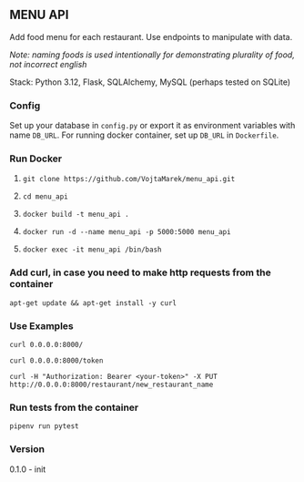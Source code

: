 ## MENU API
Add food menu for each restaurant. Use endpoints to manipulate with data.

_Note: naming foods is used intentionally for demonstrating plurality of food, not incorrect english_

Stack: Python 3.12, Flask, SQLAlchemy, MySQL (perhaps tested on SQLite)

### Config
Set up your database in `config.py` or export it as environment variables with name `DB_URL`.
For running docker container, set up `DB_URL` in `Dockerfile`.

### Run Docker
1. `git clone https://github.com/VojtaMarek/menu_api.git`

2. `cd menu_api`

3. `docker build -t menu_api .`

4. `docker run -d --name menu_api -p 5000:5000 menu_api`

5. `docker exec -it menu_api /bin/bash`

### Add curl, in case you need to make http requests from the container
`apt-get update && apt-get install -y curl`

### Use Examples
`curl 0.0.0.0:8000/`

`curl 0.0.0.0:8000/token`

`curl -H "Authorization: Bearer <your-token>" -X PUT http://0.0.0.0:8000/restaurant/new_restaurant_name`

### Run tests from the container
`pipenv run pytest`


### Version 
0.1.0 - init
